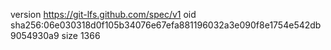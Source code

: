 version https://git-lfs.github.com/spec/v1
oid sha256:06e030318d0f105b34076e67efa881196032a3e090f8e1754e542db9054930a9
size 1366
